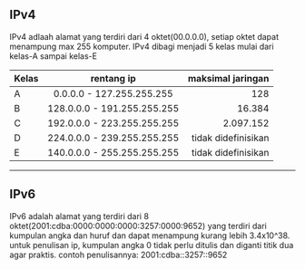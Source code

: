 ## IPv4
IPv4 adlaah alamat yang terdiri dari 4 oktet(00.0.0.0), setiap oktet dapat menampung max 255 komputer. IPv4 dibagi menjadi 5 kelas mulai dari kelas-A sampai kelas-E

|Kelas|         rentang ip        | maksimal jaringan |
|-----|:-------------------------:|------------------:|
|  A  |0.0.0.0 - 127.255.255.255  |        128        |
|  B  |128.0.0.0 - 191.255.255.255|       16.384      |
|  C  |192.0.0.0 - 223.255.255.255|      2.097.152    |
|  D  |224.0.0.0 - 239.255.255.255|tidak didefinisikan|
|  E  |140.0.0.0 - 255.255.255.255|tidak didefinisikan|

---

## IPv6
IPv6 adalah alamat yang terdiri dari 8 oktet(2001:cdba:0000:0000:0000:3257:0000:9652) yang terdiri dari kumpulan angka dan huruf dan dapat menampung kurang lebih 3.4x10^38. untuk penulisan ip, kumpulan angka 0 tidak perlu ditulis dan diganti titik dua agar praktis. contoh penulisannya: 
2001:cdba::3257::9652
